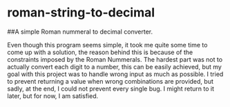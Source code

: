 # roman-string-to-decimal

##A simple Roman nummeral to decimal converter.

Even though this program seems simple, it took me quite some time to come up with a solution, the reason behind this is because of the constraints imposed by the Roman Nummerals. The hardest part was not to actually convert each digit to a number, this can be easily achieved, but my goal with this project was to handle wrong input as much as possible. I tried to prevent returning a value when wrong combinations are provided, but sadly, at the end, I could not prevent every single bug. I might return to it later, but for now, I am satisfied.
